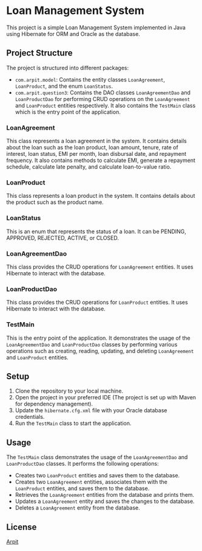 # Loan Management System

This project is a simple Loan Management System implemented in Java using Hibernate for ORM and Oracle as the database.

## Project Structure

The project is structured into different packages:

- `com.arpit.model`: Contains the entity classes `LoanAgreement`, `LoanProduct`, and the enum `LoanStatus`.
- `com.arpit.question3`: Contains the DAO classes `LoanAgreementDao` and `LoanProductDao` for performing CRUD operations on the `LoanAgreement` and `LoanProduct` entities respectively. It also contains the `TestMain` class which is the entry point of the application.

### LoanAgreement

This class represents a loan agreement in the system. It contains details about the loan such as the loan product, loan amount, tenure, rate of interest, loan status, EMI per month, loan disbursal date, and repayment frequency. It also contains methods to calculate EMI, generate a repayment schedule, calculate late penalty, and calculate loan-to-value ratio.

### LoanProduct

This class represents a loan product in the system. It contains details about the product such as the product name.

### LoanStatus

This is an enum that represents the status of a loan. It can be PENDING, APPROVED, REJECTED, ACTIVE, or CLOSED.

### LoanAgreementDao

This class provides the CRUD operations for `LoanAgreement` entities. It uses Hibernate to interact with the database.

### LoanProductDao

This class provides the CRUD operations for `LoanProduct` entities. It uses Hibernate to interact with the database.

### TestMain

This is the entry point of the application. It demonstrates the usage of the `LoanAgreementDao` and `LoanProductDao` classes by performing various operations such as creating, reading, updating, and deleting `LoanAgreement` and `LoanProduct` entities.

## Setup

1. Clone the repository to your local machine.
2. Open the project in your preferred IDE (The project is set up with Maven for dependency management).
3. Update the `hibernate.cfg.xml` file with your Oracle database credentials.
4. Run the `TestMain` class to start the application.

## Usage

The `TestMain` class demonstrates the usage of the `LoanAgreementDao` and `LoanProductDao` classes. It performs the following operations:

- Creates two `LoanProduct` entities and saves them to the database.
- Creates two `LoanAgreement` entities, associates them with the `LoanProduct` entities, and saves them to the database.
- Retrieves the `LoanAgreement` entities from the database and prints them.
- Updates a `LoanAgreement` entity and saves the changes to the database.
- Deletes a `LoanAgreement` entity from the database.


## License

[Arpit](https://choosealicense.com/licenses/Arpit/)